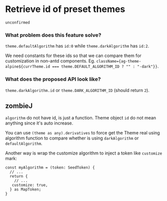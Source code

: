 # Retrieve id of preset themes

`unconfirmed`

### What problem does this feature solve?

`theme.defaultAlgorithm` has `id:0` while `theme.darkAlgorithm` has `id:2`.

We need constants for these ids so that we can compare them for customization in non-antd components.
Eg. `className={ag-theme-alpine${currTheme.id === theme.DEFAULT_ALGORITHM_ID ? "" : "-dark"}}`.

### What does the proposed API look like?

`theme.darkAlgorithm.id` or `theme.DARK_ALGORITHM_ID` (should return `2`).

<!-- generated by ant-design-issue-helper. DO NOT REMOVE -->

## zombieJ

`algorithm` do not have id, is just a function. Theme object `id` do not mean anything since it's auto increase.

You can use `(theme as any).derivatives` to force get the Theme real using algorithm function to compare whether is using `darkAlgorithm` or `defaultAlgorithm`.

Another way is wrap the customize algorithm to inject a token like `customize` mark:

```tsx
const myAlgorithm = (token: SeedToken) {
  // ...
  return {
    // ...
   customize: true,
  } as MapToken;
}
```
